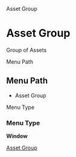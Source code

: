 
Asset Group
# Asset Group


Group of Assets

Menu Path
## Menu Path



- Asset Group

Menu Type
### Menu Type

**Window**


[Asset Group](../../functional-guide/window/window-asset-group.md)